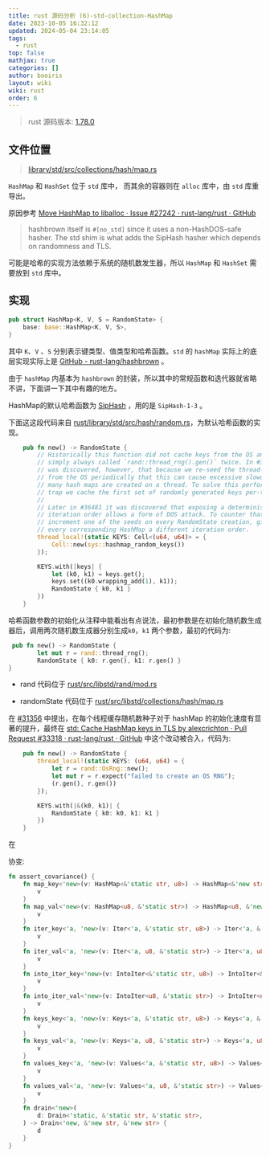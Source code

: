 ```yaml
---
title: rust 源码分析 (6)-std-collection-HashMap
date: 2023-10-05 16:32:12
updated: 2024-05-04 23:14:05
tags:
  - rust
top: false
mathjax: true
categories: []
author: booiris
layout: wiki
wiki: rust
order: 6
---
```

> rust 源码版本: [1.78.0](https://github.com/rust-lang/rust/tree/1.78.0)

## 文件位置

> [library/std/src/collections/hash/map.rs](https://github.com/rust-lang/rust/blob/1.78.0/library/std/src/collections/hash/map.rs)

`HashMap` 和 `HashSet` 位于 `std` 库中， 而其余的容器则在 `alloc` 库中，由 `std` 库重导出。

原因参考 [Move HashMap to liballoc · Issue #27242 · rust-lang/rust · GitHub](https://github.com/rust-lang/rust/issues/27242)

> hashbrown itself is `#[no_std]` since it uses a non-HashDOS-safe hasher. The std shim is what adds the SipHash hasher which depends on randomness and TLS.

可能是哈希的实现方法依赖于系统的随机数发生器，所以 `HashMap` 和 `HashSet` 需要放到 `std` 库中。

## 实现

```rust
pub struct HashMap<K, V, S = RandomState> {
    base: base::HashMap<K, V, S>,
}
```

其中 `K`、`V` 、`S` 分别表示键类型、值类型和哈希函数。`std` 的 `hashMap` 实际上的底层实现实际上是 [GitHub - rust-lang/hashbrown](https://github.com/rust-lang/hashbrown) 。

由于 `hashMap` 内基本为 `hashbrown` 的封装，所以其中的常规函数和迭代器就省略不讲，下面讲一下其中有趣的地方。

HashMap的默认哈希函数为 [SipHash](../../pages/blog/SipHash.md) ，用的是 `SipHash-1-3` 。

下面这这段代码来自 [rust/library/std/src/hash/random.rs](https://github.com/rust-lang/rust/blob/9b00956e56009bab2aa15d7bff10916599e3d6d6/library/std/src/hash/random.rs#L55)，为默认哈希函数的实现。

```rust
    pub fn new() -> RandomState {
        // Historically this function did not cache keys from the OS and instead
        // simply always called `rand::thread_rng().gen()` twice. In #31356 it
        // was discovered, however, that because we re-seed the thread-local RNG
        // from the OS periodically that this can cause excessive slowdown when
        // many hash maps are created on a thread. To solve this performance
        // trap we cache the first set of randomly generated keys per-thread.
        //
        // Later in #36481 it was discovered that exposing a deterministic
        // iteration order allows a form of DOS attack. To counter that we
        // increment one of the seeds on every RandomState creation, giving
        // every corresponding HashMap a different iteration order.
        thread_local!(static KEYS: Cell<(u64, u64)> = {
            Cell::new(sys::hashmap_random_keys())
        });

        KEYS.with(|keys| {
            let (k0, k1) = keys.get();
            keys.set((k0.wrapping_add(1), k1));
            RandomState { k0, k1 }
        })
    }
```

哈希函数参数的初始化从注释中能看出有点说法，最初参数是在初始化随机数生成器后，调用两次随机数生成器分别生成`k0`，`k1` 两个参数，最初的代码为:

```rust
 pub fn new() -> RandomState {
        let mut r = rand::thread_rng();
        RandomState { k0: r.gen(), k1: r.gen() }
}
```

* rand 代码位于 [rust/src/libstd/rand/mod.rs](https://github.com/rust-lang/rust/blob/a59de37e99060162a2674e3ff45409ac73595c0e/src/libstd/rand/mod.rs#L159)

* randomState 代码位于 [rust/src/libstd/collections/hash/map.rs](https://github.com/rust-lang/rust/blob/a59de37e99060162a2674e3ff45409ac73595c0e/src/libstd/collections/hash/map.rs#L1613)

在 [#31356](https://github.com/rust-lang/rust/pull/31356) 中提出，在每个线程缓存随机数种子对于 hashMap 的初始化速度有显著的提升，最终在 [std: Cache HashMap keys in TLS by alexcrichton · Pull Request #33318 · rust-lang/rust · GitHub](https://github.com/rust-lang/rust/pull/33318/files) 中这个改动被合入，代码为:

```rust
    pub fn new() -> RandomState {
        thread_local!(static KEYS: (u64, u64) = {
            let r = rand::OsRng::new();
            let mut r = r.expect("failed to create an OS RNG");
            (r.gen(), r.gen())
        });

        KEYS.with(|&(k0, k1)| {
            RandomState { k0: k0, k1: k1 }
        })
    }
```

在

协变:

```rust
fn assert_covariance() {
    fn map_key<'new>(v: HashMap<&'static str, u8>) -> HashMap<&'new str, u8> {
        v
    }
    fn map_val<'new>(v: HashMap<u8, &'static str>) -> HashMap<u8, &'new str> {
        v
    }
    fn iter_key<'a, 'new>(v: Iter<'a, &'static str, u8>) -> Iter<'a, &'new str, u8> {
        v
    }
    fn iter_val<'a, 'new>(v: Iter<'a, u8, &'static str>) -> Iter<'a, u8, &'new str> {
        v
    }
    fn into_iter_key<'new>(v: IntoIter<&'static str, u8>) -> IntoIter<&'new str, u8> {
        v
    }
    fn into_iter_val<'new>(v: IntoIter<u8, &'static str>) -> IntoIter<u8, &'new str> {
        v
    }
    fn keys_key<'a, 'new>(v: Keys<'a, &'static str, u8>) -> Keys<'a, &'new str, u8> {
        v
    }
    fn keys_val<'a, 'new>(v: Keys<'a, u8, &'static str>) -> Keys<'a, u8, &'new str> {
        v
    }
    fn values_key<'a, 'new>(v: Values<'a, &'static str, u8>) -> Values<'a, &'new str, u8> {
        v
    }
    fn values_val<'a, 'new>(v: Values<'a, u8, &'static str>) -> Values<'a, u8, &'new str> {
        v
    }
    fn drain<'new>(
        d: Drain<'static, &'static str, &'static str>,
    ) -> Drain<'new, &'new str, &'new str> {
        d
    }
}
```
